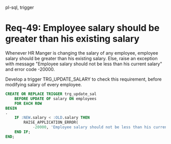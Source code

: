 pl-sql, trigger

# Req-49: Employee salary should be greater than his existing salary
Whenever HR Manger is changing the salary of any employee, employee salary should be greater than his existing salary. Else, raise an exception with message "Employee salary should not be less than his current salary" and error code -20000.

Develop a trigger TRG_UPDATE_SALARY to check this requirement, before modifying salary of every employee.


```sql
CREATE OR REPLACE TRIGGER trg_update_sal
    BEFORE UPDATE OF salary ON employees
    FOR EACH ROW
BEGIN
.
    IF :NEW.salary < :OLD.salary THEN
        RAISE_APPLICATION_ERROR(
            -20000, 'Employee salary should not be less than his current salary');
    END IF;
END;
```
